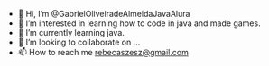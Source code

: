- 👋 Hi, I’m @GabrielOliveiradeAlmeidaJavaAlura
- 👀 I’m interested in learning how to code in java and made games.
- 🌱 I’m currently learning java.
- 💞️ I’m looking to collaborate on ...
- 📫 How to reach me rebecaszesz@gmail.com

<!---
GabrielOliveiradeAlmeidaJavaAlura/GabrielOliveiradeAlmeidaJavaAlura is a ✨ special ✨ repository because its `README.md` (this file) appears on your GitHub profile.
You can click the Preview link to take a look at your changes.
--->
